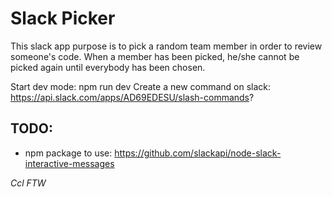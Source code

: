 # Slack Picker
This slack app purpose is to pick a random team member in order to review someone's code. When a member has been picked, he/she cannot be picked again until everybody has been chosen.

Start dev mode: npm run dev
Create a new command on slack: https://api.slack.com/apps/AD69EDESU/slash-commands?

## TODO:
- npm package to use: https://github.com/slackapi/node-slack-interactive-messages

*Ccl FTW*

